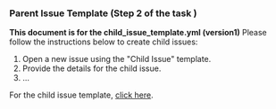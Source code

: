 ### Parent Issue Template (Step 2 of the task ) 
 **This  document is for the child_issue_template.yml (version1)**
Please follow the instructions below to create child issues:

1. Open a new issue using the "Child Issue" template.
2. Provide the details for the child issue.
3. ...

For the child issue template, [click here](.github/ISSUE_TEMPLATE/child_issue_template.md).
